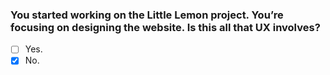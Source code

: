 ### You started working on the Little Lemon project. You’re focusing on designing the website. Is this all that UX involves? ​

- [ ] Yes.
- [x] No.
